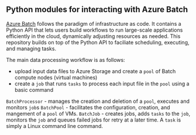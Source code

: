 ## Python modules for interacting with Azure Batch

[Azure Batch](https://docs.microsoft.com/en-us/azure/batch/) follows the paradigm of infrastructure as code. It contains a Python API that lets users build workflows to run large-scale applications efficiently in the cloud, dynamically adjusting resources as needed. This repository builds on top of the Python API to faciliate scheduling, executing, and managing tasks.

The main data processing workflow is as follows: 
* upload input data files to Azure Storage and create a `pool` of Batch compute nodes (virtual machines)
* create a `job` that runs `tasks` to process each input file in the `pool` using a basic command

`BatchProcessor` - manages the creation and deletion of a `pool`, executes and monitors `job`s
`BatchPool` - facilitates the configuration, creation, and mangement of a `pool` of VMs.
`BatchJob` - creates jobs, adds `tasks` to the `job`, monitors the `job` and queues failed jobs for retry at a later time. A `task` is simply a Linux command line command.